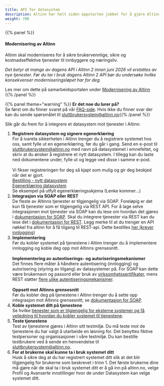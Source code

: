 ```yaml
---
title: API for datasystem
description: Altinn har helt siden oppstarten jobbet for å gjøre Altinn-tjenestene tilgjengelige for ekstern programvare. Ekstern programvare vil si datasystemer/sluttbrukersystemer som brukes av næringslivet, for eksempel regnskaps- eller lønnssystemer. Ønsker du å integrere et datasystem mot tjenester i Altinn har du oppskriften på det her.
weight: 700
---
```


{{% panel %}}
#### Modernisering av Altinn
Altinn skal moderniseres for å sikre brukervennlige, sikre og kostnadseffektive tjenester til innbyggere og næringsliv.

*Det betyr at mange av dagens API i Altinn 2 innen juni 2026 vil erstattes av nye tjenester.
Før du tar i bruk dagens Altinn 2 API bør du undersøke hvilke konsekvenser moderniseringsløpet har for deg.*

Les mer om dette på samarbeidsportalen under [Modernisering av Altinn](https://samarbeid.digdir.no/eformidling/modernisering-av-altinn/1799)
{{% /panel %}}

{{% panel theme="warning" %}} **Er det noe du lurer på?**  
Se først om du finner svaret på vår [FAQ-side](/docs/api/datasystem/faq_datasystem). Hvis ikke du finner svar der kan du sende spørsmålet til sluttbrukersystem@altinn.no{{% /panel %}}

Slik går du frem for å integrere et datasystem mot tjenester i Altinn: 

1. **Registrere datasystem og signere egenerklæring**<br>For å ivareta sikkerheten i Altinn trenger du å registrere systemet hos oss, samt fylle ut en egenerklæring, før du går i gang. Send en e-post til sluttbrukersystem@altinn.no med navn på datasystemet i emnefeltet, og skriv at du ønsker å registrere et nytt datasystem. I tillegg kan du laste ned dokumentene under, fylle ut og legge ved disse i samme e-post. <br><br>Vi fikser registreringen for deg så kjapt som mulig og gir deg beskjed når det er gjort. <br>[Bestilling - nytt datasystem](https://www.altinndigital.no/contentassets/80fbef9b10314955a0aa90802e321edc/1.05-bestilling---nytt-sluttbrukersystem.doc) <br>[Egenerklæring datasystem](https://www.altinndigital.no/contentassets/80fbef9b10314955a0aa90802e321edc/1.05b-sluttbrukersystemerklaring-signering-preutfylling.doc) <br>Se eksempel på utfylt egenerklæringsskjema (Lenke kommer...)
2. **Integrasjon via SOAP eller REST**<br>De fleste av Altinns tjenester er tilgjengelig via SOAP. Foreløpig er det kun få tjenester som er tilgjengelig via REST API. For å lage selve integrasjonen mot tjenester via SOAP kan du lese om hvordan det gjøres i [dokumentasjon for SOAP](/docs/api/soap/). Skal du integrere tjenester via REST kan du lese det i [dokumentasjon for REST](/docs/api/rest/). Legg merke til at du trenger en API nøkkel fra altinn for å få tilgang til REST-api. Dette bestilles [her (krever innlogging)](https://digdir.apps.altinn.no/digdir/be-om-api-nokkel/)
3. **Implementering**<br>Før du kobler systemet på tjenestene i Altinn trenger du å implementere innlogging og koble deg opp mot Altinns grensesnitt. <br><br>**Implementering av autentiserings- og autoriseringsmekanismer**<br> Det finnes flere måter å håndtere autentisering (innlogging) og autorisering (styring av tilgang) av datasystemer på. For SOAP kan dette være brukernavn og passord eller bruk av [virksomhetssertifikater](https://www.altinn.no/hjelp/profil/avanserte-innstillinger/hva-er-virksomhetssertifikat/), mens REST støtter [flere ulike autentiseringsmekanismer](https://altinn.github.io/docs/api/rest/kom-i-gang/#autentisering). <br><br>**Oppsett mot Altinns grensesnitt**<br> Før du kobler deg på tjenestene i Altinn trenger du å sette opp integrasjon mot Altinns grensesnitt, se [dokumentasjon for SOAP](/docs/api/soap/).
4. **Koble systemet ditt på tjenestene**<br>Se hvilke [tjenester som er tilgjengelig for eksterne systemer og få veiledning til hvordan du kobler systemet til tjenestene](https://www.altinndigital.no/datasystemer).
5. **Teste tjenestene**<br>Test av tjenestene gjøres i Altinn sitt testmiljø. Du må teste mot de tjenestene du har valgt å utarbeide en løsning for. Det benyttes fiktive testpersoner og organisasjoner i våre testmiljø. Du kan bestille testbrukere ved å sende en henvendelse til sluttbrukersystem@altinn.no.
6. **For at brukerne skal kunne ta i bruk systemet ditt**<br>Husk å sikre deg at du har registrert systemet ditt slik at det blir tilgjengelig for brukerne som beskrevet i trinn 1. Det første brukerne dine må gjøre når de skal ta i bruk systemet ditt er å gå inn på altinn.no, velge Profil og Avanserte innstillinger hvor de under Datasystem kan velge systemet ditt.
